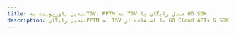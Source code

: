 ---title: تبدیل پاورپوینت بهTSV، PPTM به TSV مبدل رایگان یا GO SDKdescription: تبدیل رایگانPPTM به TSV با استفاده از GO Cloud APIs & SDK. همچنین اسناد Microsoft PowerPoint را در Cloud ایجاد، ویرایش و رندر کنید.---